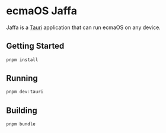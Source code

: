 # ecmaOS Jaffa

Jaffa is a [Tauri](https://tauri.app) application that can run ecmaOS on any device.

## Getting Started

```bash
pnpm install
```

## Running

```bash
pnpm dev:tauri
```

## Building

```bash
pnpm bundle
```
